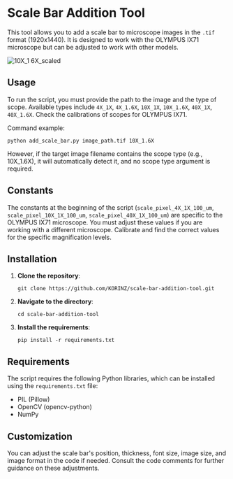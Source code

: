 # Scale Bar Addition Tool

This tool allows you to add a scale bar to microscope images in the `.tif` format (1920x1440). It is designed to work with the OLYMPUS IX71 microscope but can be adjusted to work with other models.

![10X_1 6X_scaled](https://github.com/KORINZ/scale-bar-addition-tool/assets/111611023/43ef5d9a-9e1d-4ace-82bb-b52bb435b9b9)

## Usage

To run the script, you must provide the path to the image and the type of scope. Available types include `4X_1X`, `4X_1.6X`, `10X_1X`, `10X_1.6X`, `40X_1X`, `40X_1.6X`. Check the calibrations of scopes for OLYMPUS IX71.

Command example:
```
python add_scale_bar.py image_path.tif 10X_1.6X
```

However, if the target image filename contains the scope type (e.g., 10X_1.6X), it will automatically detect it, and no scope type argument is required.

## Constants

The constants at the beginning of the script (`scale_pixel_4X_1X_100_um`, `scale_pixel_10X_1X_100_um`, `scale_pixel_40X_1X_100_um`) are specific to the OLYMPUS IX71 microscope. You must adjust these values if you are working with a different microscope. Calibrate and find the correct values for the specific magnification levels.

## Installation

1. **Clone the repository**:

   ```
   git clone https://github.com/KORINZ/scale-bar-addition-tool.git
   ```

2. **Navigate to the directory**:

   ```
   cd scale-bar-addition-tool
   ```

3. **Install the requirements**:

   ```
   pip install -r requirements.txt
   ```

## Requirements

The script requires the following Python libraries, which can be installed using the `requirements.txt` file:

- PIL (Pillow)
- OpenCV (opencv-python)
- NumPy

## Customization

You can adjust the scale bar's position, thickness, font size, image size, and image format in the code if needed. Consult the code comments for further guidance on these adjustments.
